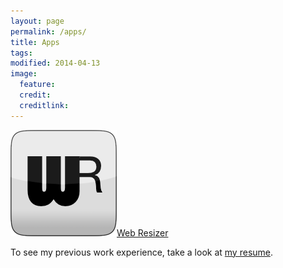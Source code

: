 ```yaml
---
layout: page
permalink: /apps/
title: Apps
tags: 
modified: 2014-04-13
image:
  feature: 
  credit: 
  creditlink: 
---
```

<a class="app-icon" href="/apps/web-resizer/"><img src="/images/Web-Resizer-Icon-170.png"><span class="app-title">Web Resizer</span></a>

<div class="footnote">To see my previous work experience, take a look at <a href="/resume">my resume</a>.</div>
